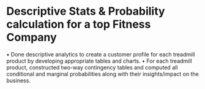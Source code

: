 # Descriptive Stats & Probability calculation for a top Fitness Company
•	Done descriptive analytics to create a customer profile for each treadmill product by developing appropriate tables and charts.
•	For each treadmill product, constructed two-way contingency tables and computed all conditional and marginal probabilities along with their insights/impact on the business.

